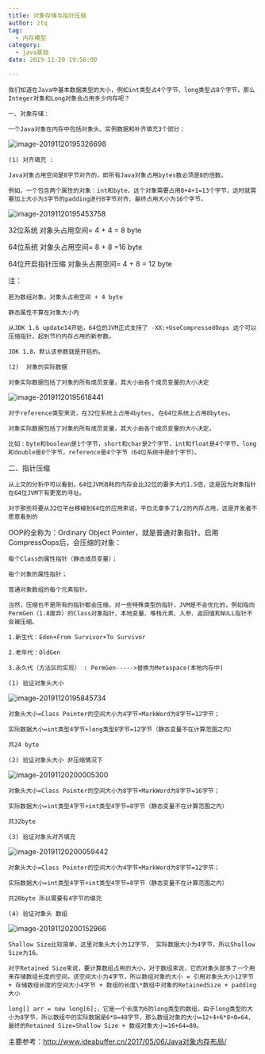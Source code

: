 ```yaml
---
title: 对象存储与指针压缩
author: ztq
tag:
  - 内存模型
category:
  - java基础
date: 2019-11-20 19:50:00

---
```


	我们知道在Java中基本数据类型的大小，例如int类型占4个字节、long类型占8个字节，那么Integer对象和Long对象会占用多少内存呢？

	一、对象存储：

	一个Java对象在内存中包括对象头、实例数据和补齐填充3个部分：

![image-20191120195326698](/assets/images/对象存储1.png)

     

	(1) 对齐填充 :

	Java对象占用空间是8字节对齐的，即所有Java对象占用bytes数必须是8的倍数。

	例如，一个包含两个属性的对象：int和byte，这个对象需要占用8+4+1=13个字节，这时就需要加上大小为3字节的padding进行8字节对齐，最终占用大小为16个字节。

![image-20191120195453758](/assets/images/java对象存储2.png)

32位系统 对象头占用空间= 4 + 4 = 8 byte

64位系统 对象头占用空间= 8 + 8 =16 byte

64位开启指针压缩 对象头占用空间= 4 + 8 = 12 byte

注：

	若为数组对象，对象头占用空间 + 4 byte

	静态属性不算在对象大小内

	从JDK 1.6 update14开始，64位的JVM正式支持了 -XX:+UseCompressedOops 这个可以压缩指针，起到节约内存占用的新参数。

	JDK 1.8，默认该参数就是开启的。

    (2)  对象的实际数据  

	对象实际数据包括了对象的所有成员变量，其大小由各个成员变量的大小决定

![image-20191120195618441](/assets/images/java对象存储3.png)

	对于reference类型来说，在32位系统上占用4bytes, 在64位系统上占用8bytes。

	对象实际数据包括了对象的所有成员变量，其大小由各个成员变量的大小决定，

	比如：byte和boolean是1个字节，short和char是2个字节，int和float是4个字节，long和double是8个字节，reference是4个字节（64位系统中是8个字节）。

二、指针压缩

    从上文的分析中可以看到，64位JVM消耗的内存会比32位的要多大约1.5倍，这是因为对象指针在64位JVM下有更宽的寻址。

    对于那些将要从32位平台移植到64位的应用来说，平白无辜多了1/2的内存占用，这是开发者不愿意看到的

OOP的全称为：Ordinary Object Pointer，就是普通对象指针。启用CompressOops后，会压缩的对象：

	每个Class的属性指针（静态成员变量）；

	每个对象的属性指针；

	普通对象数组的每个元素指针。

	当然，压缩也不是所有的指针都会压缩，对一些特殊类型的指针，JVM是不会优化的，例如指向PermGen（1.8废弃）的Class对象指针、本地变量、堆栈元素、入参、返回值和NULL指针不会被压缩。

	1.新生代：Eden+From Survivor+To Survivor

	2.老年代：OldGen

	3.永久代（方法区的实现） : PermGen----->替换为Metaspace(本地内存中)

	(1) 验证对象头大小

![image-20191120195845734](/assets/images/指针压缩1.png)

	对象头大小=Class Pointer的空间大小为4字节+MarkWord为8字节=12字节；

	实际数据大小=int类型4字节+long类型8字节=12字节（静态变量不在计算范围之内）

	共24 byte

	(2) 验证对象头大小 非压缩情况下

![image-20191120200005300](/assets/images/指针压缩2.png)

	对象头大小=Class Pointer的空间大小为8字节+MarkWord为8字节=16字节；

	实际数据大小=int类型4字节+int类型4字节=8字节（静态变量不在计算范围之内）

	共32byte

	(3) 验证对象头对齐填充

![image-20191120200059442](/assets/images/指针压缩3.png)

	对象头大小=Class Pointer的空间大小为4字节+MarkWord为8字节=12字节；

	实际数据大小=int类型4字节+int类型4字节=8字节（静态变量不在计算范围之内）

	共20byte 所以需要有4字节的填充

	(4) 验证对象头 数组

![image-20191120200152966](/assets/images/指针压缩4.png)

	Shallow Size比较简单，这里对象头大小为12字节， 实际数据大小为4字节，所以Shallow Size为16。

	对于Retained Size来说，要计算数组占用的大小，对于数组来说，它的对象头部多了一个用来存储数组长度的空间，该空间大小为4字节，所以数组对象的大小 = 引用对象头大小12字节 + 存储数组长度的空间大小4字节 + 数组的长度\*数组中对象的RetainedSize + padding大小

	long[] arr = new long[6];，它是一个长度为6的long类型的数组，由于long类型的大小为8字节，所以数组中的实际数据是6*8=48字节，那么数组对象的大小=12+4+6*8+0=64，最终的Retained Size=Shallow Size + 数组对象大小=16+64=80。 



主要参考：http://www.ideabuffer.cn/2017/05/06/Java对象内存布局/